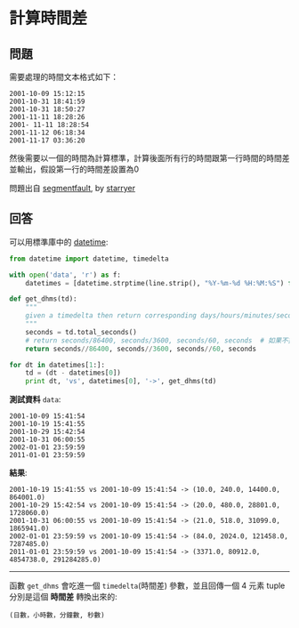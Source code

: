 # 計算時間差

## 問題

需要處理的時間文本格式如下：

```
2001-10-09 15:12:15 
2001-10-31 18:41:59 
2001-10-31 18:50:27 
2001-11-11 18:28:26 
2001- 11-11 18:28:54 
2001-11-12 06:18:34 
2001-11-17 03:36:20 
```

然後需要以一個的時間為計算標準，計算後面所有行的時間跟第一行時間的時間差並輸出，假設第一行的時間差設置為0

問題出自 [segmentfault](https://segmentfault.com/q/1010000005642041/a-1020000005642445), by [starryer](https://segmentfault.com/u/starryer)

## 回答

可以用標準庫中的 [datetime][1]:

```python
from datetime import datetime, timedelta

with open('data', 'r') as f:
    datetimes = [datetime.strptime(line.strip(), "%Y-%m-%d %H:%M:%S") for line in f]

def get_dhms(td):
    """
    given a timedelta then return corresponding days/hours/minutes/seconds 
    """
    seconds = td.total_seconds()
    # return seconds/86400, seconds/3600, seconds/60, seconds  # 如果不捨去小數點，用此行
    return seconds//86400, seconds//3600, seconds//60, seconds

for dt in datetimes[1:]:
    td = (dt - datetimes[0])
    print dt, 'vs', datetimes[0], '->', get_dhms(td)
```

**測試資料** `data`:

```
2001-10-09 15:41:54
2001-10-19 15:41:55
2001-10-29 15:42:54
2001-10-31 06:00:55
2002-01-01 23:59:59
2011-01-01 23:59:59
```

**結果**:

```
2001-10-19 15:41:55 vs 2001-10-09 15:41:54 -> (10.0, 240.0, 14400.0, 864001.0)
2001-10-29 15:42:54 vs 2001-10-09 15:41:54 -> (20.0, 480.0, 28801.0, 1728060.0)
2001-10-31 06:00:55 vs 2001-10-09 15:41:54 -> (21.0, 518.0, 31099.0, 1865941.0)
2002-01-01 23:59:59 vs 2001-10-09 15:41:54 -> (84.0, 2024.0, 121458.0, 7287485.0)
2011-01-01 23:59:59 vs 2001-10-09 15:41:54 -> (3371.0, 80912.0, 4854738.0, 291284285.0)
```

----------

函數 `get_dhms` 會吃進一個 `timedelta`(時間差) 參數，並且回傳一個 4 元素 tuple 分別是這個 **時間差** 轉換出來的:

```
(日數，小時數，分鐘數, 秒數)
```

  [1]: https://docs.python.org/2/library/datetime.html
